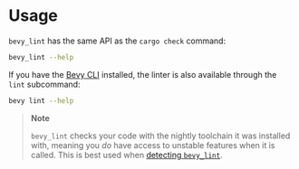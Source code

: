 # Usage

`bevy_lint` has the same API as the `cargo check` command:

```sh
bevy_lint --help
```

If you have the [Bevy CLI](https://github.com/TheBevyFlock/bevy_cli) installed, the linter is also available through the `lint` subcommand:

```sh
bevy lint --help
```

> **Note**
>
> `bevy_lint` checks your code with the nightly toolchain it was installed with, meaning you _do_ have access to unstable features when it is called. This is best used when [detecting `bevy_lint`](usage/detecting-bevy-lint.md).

